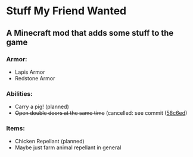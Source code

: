 # Stuff My Friend Wanted
## A Minecraft mod that adds some stuff to the game

### Armor:
- Lapis Armor
- Redstone Armor

### Abilities:
- Carry a pig! (planned)
- ~~Open double doors at the same time~~ (cancelled: see commit ([58c6ed](https://github.com/tmbrwn/SMFW/commit/58c6ed28542385c925b62c172a518dda3f4e3730))

### Items:
- Chicken Repellant (planned)
- Maybe just farm animal repellant in general

